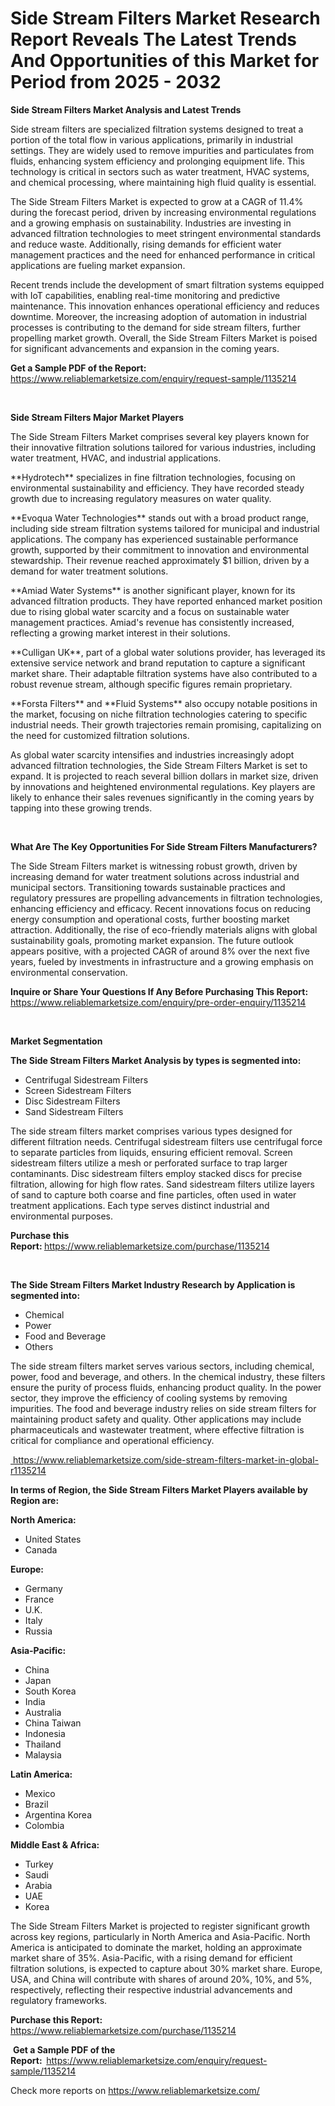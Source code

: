 <p><h1>Side Stream Filters Market Research Report Reveals The Latest Trends And Opportunities of this Market for Period from 2025 - 2032</h1></p><p><strong>Side Stream Filters Market Analysis and Latest Trends</strong></p>
<p><p>Side stream filters are specialized filtration systems designed to treat a portion of the total flow in various applications, primarily in industrial settings. They are widely used to remove impurities and particulates from fluids, enhancing system efficiency and prolonging equipment life. This technology is critical in sectors such as water treatment, HVAC systems, and chemical processing, where maintaining high fluid quality is essential.</p><p>The Side Stream Filters Market is expected to grow at a CAGR of 11.4% during the forecast period, driven by increasing environmental regulations and a growing emphasis on sustainability. Industries are investing in advanced filtration technologies to meet stringent environmental standards and reduce waste. Additionally, rising demands for efficient water management practices and the need for enhanced performance in critical applications are fueling market expansion.</p><p>Recent trends include the development of smart filtration systems equipped with IoT capabilities, enabling real-time monitoring and predictive maintenance. This innovation enhances operational efficiency and reduces downtime. Moreover, the increasing adoption of automation in industrial processes is contributing to the demand for side stream filters, further propelling market growth. Overall, the Side Stream Filters Market is poised for significant advancements and expansion in the coming years.</p></p>
<p><strong>Get a Sample PDF of the Report:&nbsp;</strong> <a href="https://www.reliablemarketsize.com/enquiry/request-sample/1135214?utm_campaign=1897&utm_medium=2&utm_source=Github&utm_content=ia&utm_term=18022025&utm_id=side-stream-filters">https://www.reliablemarketsize.com/enquiry/request-sample/1135214</a></p>
<p>&nbsp;</p>
<p><strong>Side Stream Filters Major Market Players</strong></p>
<p><p>The Side Stream Filters Market comprises several key players known for their innovative filtration solutions tailored for various industries, including water treatment, HVAC, and industrial applications. </p><p>**Hydrotech** specializes in fine filtration technologies, focusing on environmental sustainability and efficiency. They have recorded steady growth due to increasing regulatory measures on water quality.</p><p>**Evoqua Water Technologies** stands out with a broad product range, including side stream filtration systems tailored for municipal and industrial applications. The company has experienced sustainable performance growth, supported by their commitment to innovation and environmental stewardship. Their revenue reached approximately $1 billion, driven by a demand for water treatment solutions.</p><p>**Amiad Water Systems** is another significant player, known for its advanced filtration products. They have reported enhanced market position due to rising global water scarcity and a focus on sustainable water management practices. Amiad's revenue has consistently increased, reflecting a growing market interest in their solutions.</p><p>**Culligan UK**, part of a global water solutions provider, has leveraged its extensive service network and brand reputation to capture a significant market share. Their adaptable filtration systems have also contributed to a robust revenue stream, although specific figures remain proprietary.</p><p>**Forsta Filters** and **Fluid Systems** also occupy notable positions in the market, focusing on niche filtration technologies catering to specific industrial needs. Their growth trajectories remain promising, capitalizing on the need for customized filtration solutions.</p><p>As global water scarcity intensifies and industries increasingly adopt advanced filtration technologies, the Side Stream Filters Market is set to expand. It is projected to reach several billion dollars in market size, driven by innovations and heightened environmental regulations. Key players are likely to enhance their sales revenues significantly in the coming years by tapping into these growing trends.</p></p>
<p>&nbsp;</p>
<p><strong>What Are The Key Opportunities For Side Stream Filters Manufacturers?</strong></p>
<p><p>The Side Stream Filters market is witnessing robust growth, driven by increasing demand for water treatment solutions across industrial and municipal sectors. Transitioning towards sustainable practices and regulatory pressures are propelling advancements in filtration technologies, enhancing efficiency and efficacy. Recent innovations focus on reducing energy consumption and operational costs, further boosting market attraction. Additionally, the rise of eco-friendly materials aligns with global sustainability goals, promoting market expansion. The future outlook appears positive, with a projected CAGR of around 8% over the next five years, fueled by investments in infrastructure and a growing emphasis on environmental conservation.</p></p>
<p><strong>Inquire or Share Your Questions If Any Before Purchasing This Report:</strong> <a href="https://www.reliablemarketsize.com/enquiry/pre-order-enquiry/1135214?utm_campaign=1897&utm_medium=2&utm_source=Github&utm_content=ia&utm_term=18022025&utm_id=side-stream-filters">https://www.reliablemarketsize.com/enquiry/pre-order-enquiry/1135214</a></p>
<p>&nbsp;</p>
<p><strong>Market Segmentation</strong></p>
<p><strong>The Side Stream Filters Market Analysis by types is segmented into:</strong></p>
<p><ul><li>Centrifugal Sidestream Filters</li><li>Screen Sidestream Filters</li><li>Disc Sidestream Filters</li><li>Sand Sidestream Filters</li></ul></p>
<p><p>The side stream filters market comprises various types designed for different filtration needs. Centrifugal sidestream filters use centrifugal force to separate particles from liquids, ensuring efficient removal. Screen sidestream filters utilize a mesh or perforated surface to trap larger contaminants. Disc sidestream filters employ stacked discs for precise filtration, allowing for high flow rates. Sand sidestream filters utilize layers of sand to capture both coarse and fine particles, often used in water treatment applications. Each type serves distinct industrial and environmental purposes.</p></p>
<p><strong>Purchase this Report:&nbsp;</strong><a href="https://www.reliablemarketsize.com/purchase/1135214?utm_campaign=1897&utm_medium=2&utm_source=Github&utm_content=ia&utm_term=18022025&utm_id=side-stream-filters">https://www.reliablemarketsize.com/purchase/1135214</a></p>
<p>&nbsp;</p>
<p><strong>The Side Stream Filters Market Industry Research by Application is segmented into:</strong></p>
<p><ul><li>Chemical</li><li>Power</li><li>Food and Beverage</li><li>Others</li></ul></p>
<p><p>The side stream filters market serves various sectors, including chemical, power, food and beverage, and others. In the chemical industry, these filters ensure the purity of process fluids, enhancing product quality. In the power sector, they improve the efficiency of cooling systems by removing impurities. The food and beverage industry relies on side stream filters for maintaining product safety and quality. Other applications may include pharmaceuticals and wastewater treatment, where effective filtration is critical for compliance and operational efficiency.</p></p>
<p><a href="https://www.reliablemarketsize.com/side-stream-filters-market-in-global-r1135214?utm_campaign=1897&utm_medium=2&utm_source=Github&utm_content=ia&utm_term=18022025&utm_id=side-stream-filters">&nbsp;https://www.reliablemarketsize.com/side-stream-filters-market-in-global-r1135214</a></p>
<p><strong>In terms of Region, the Side Stream Filters Market Players available by Region are:</strong></p>
<p>
    <p> <strong> North America: </strong>
        <ul>
            <li>United States</li>
            <li>Canada</li>
        </ul>
        </p> 
    <p> <strong> Europe: </strong>
        <ul>
            <li>Germany</li>
            <li>France</li>
            <li>U.K.</li>
            <li>Italy</li>
            <li>Russia</li>
        </ul>
        </p> 
    <p> <strong> Asia-Pacific: </strong>
        <ul>
            <li>China</li>
            <li>Japan</li>
            <li>South Korea</li>
            <li>India</li>
            <li>Australia</li>
            <li>China Taiwan</li>
            <li>Indonesia</li>
            <li>Thailand</li>
            <li>Malaysia</li>
        </ul>
        </p> 
    <p> <strong> Latin America: </strong>
        <ul>
            <li>Mexico</li>
            <li>Brazil</li>
            <li>Argentina Korea</li>
            <li>Colombia</li>
        </ul>
        </p> 
    <p> <strong> Middle East & Africa: </strong>
        <ul>
            <li>Turkey</li>
            <li>Saudi</li>
            <li>Arabia</li>
            <li>UAE</li>
            <li>Korea</li>
        </ul>
    </p>
    </p>
<p><p>The Side Stream Filters Market is projected to register significant growth across key regions, particularly in North America and Asia-Pacific. North America is anticipated to dominate the market, holding an approximate market share of 35%. Asia-Pacific, with a rising demand for efficient filtration solutions, is expected to capture about 30% market share. Europe, USA, and China will contribute with shares of around 20%, 10%, and 5%, respectively, reflecting their respective industrial advancements and regulatory frameworks.</p></p>
<p><strong>Purchase this Report: </strong><a href="https://www.reliablemarketsize.com/purchase/1135214?utm_campaign=1897&utm_medium=2&utm_source=Github&utm_content=ia&utm_term=18022025&utm_id=side-stream-filters">https://www.reliablemarketsize.com/purchase/1135214</a></p>
<p>&nbsp;<strong>Get a Sample PDF of the Report:&nbsp;&nbsp;</strong><a href="https://www.reliablemarketsize.com/enquiry/request-sample/1135214?utm_campaign=1897&utm_medium=2&utm_source=Github&utm_content=ia&utm_term=18022025&utm_id=side-stream-filters">https://www.reliablemarketsize.com/enquiry/request-sample/1135214</a></p>
<p><strong></strong></p>
<p>Check more reports on <a href="https://www.reliablemarketsize.com/?utm_campaign=1897&utm_medium=2&utm_source=Github&utm_content=ia&utm_term=18022025&utm_id=side-stream-filters">https://www.reliablemarketsize.com/</a></p>